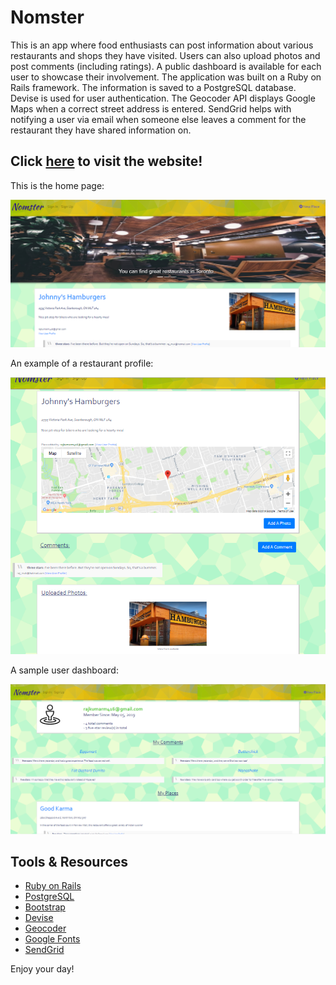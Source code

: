 # Nomster

This is an app where food enthusiasts can post information about various restaurants and shops they have visited. Users can also upload photos and post comments (including ratings). A public dashboard is available for each user to showcase their involvement. The application was built on a Ruby on Rails framework. The information is saved to a PostgreSQL database. Devise is used for user authentication. The Geocoder API displays Google Maps when a correct street address is entered. SendGrid helps with notifying a user via email when someone else leaves a comment for the restaurant they have shared information on. 

## Click [here](https://nomster-rajkumar-mukerjee.herokuapp.com/) to visit the website!

This is the home page:

![Home Screenshot](./app/assets/images/nomster_screenshot1.png)

An example of a restaurant profile:

![Place Screenshot](./app/assets/images/nomster_screenshot2.png)

A sample user dashboard:

![User Screenshot](./app/assets/images/nomster_screenshot3.png)

## Tools & Resources

* [Ruby on Rails](https://rubyonrails.org/) 
* [PostgreSQL](https://www.postgresql.org/)
* [Bootstrap](https://getbootstrap.com/)
* [Devise](https://github.com/plataformatec/devise/)
* [Geocoder](https://github.com/alexreisner/geocoder/)
* [Google Fonts](https://fonts.google.com/)
* [SendGrid](https://devcenter.heroku.com/articles/sendgrid/)

Enjoy your day!